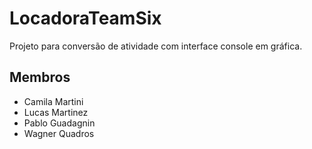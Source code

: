 # LocadoraTeamSix

Projeto para conversão de atividade com interface console em gráfica.

## Membros

* Camila Martini
* Lucas Martinez
* Pablo Guadagnin
* Wagner Quadros
